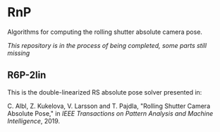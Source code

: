 # RnP
Algorithms for computing the rolling shutter absolute camera pose.

*This repository is in the process of being completed, some parts still missing*

## R6P-2lin
This is the double-linearized RS absolute pose solver presented in:

C. Albl, Z. Kukelova, V. Larsson and T. Pajdla, "Rolling Shutter Camera Absolute Pose," in *IEEE Transactions on Pattern Analysis and Machine Intelligence*, 2019.









